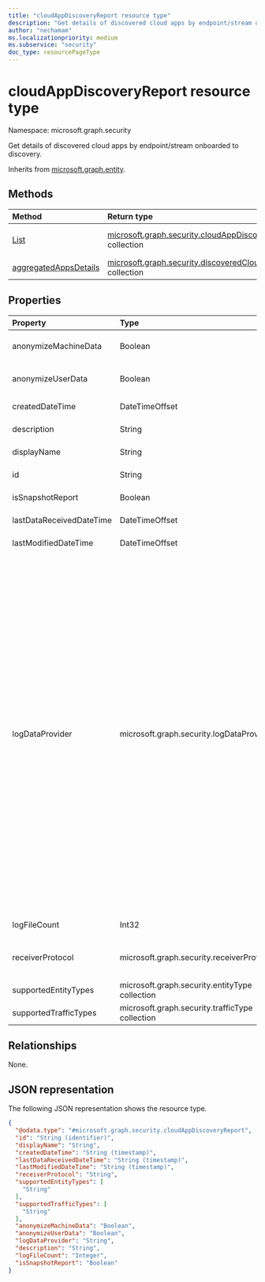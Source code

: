 ```yaml
---
title: "cloudAppDiscoveryReport resource type"
description: "Get details of discovered cloud apps by endpoint/stream onboarded to discovery"
author: "nechamam"
ms.localizationpriority: medium
ms.subservice: "security"
doc_type: resourcePageType
---
```


# cloudAppDiscoveryReport resource type

Namespace: microsoft.graph.security

Get details of discovered cloud apps by endpoint/stream onboarded to discovery.

Inherits from [microsoft.graph.entity](../resources/entity.md).

## Methods
|Method|Return type|Description|
|:---|:---|:---|
|[List](../api/security-datadiscoveryreport-list-uploadedstreams.md)|[microsoft.graph.security.cloudAppDiscoveryReport](../resources/security-cloudappdiscoveryreport.md) collection|Get a list of the [microsoft.graph.security.cloudAppDiscoveryReport](../resources/security-cloudappdiscoveryreport.md) objects and their properties.|
|[aggregatedAppsDetails](../api/security-cloudappdiscoveryreport-aggregatedappsdetails.md)|[microsoft.graph.security.discoveredCloudAppDetail](../resources/security-discoveredcloudappdetail.md) collection|Add the appropriate method. Currently supports the Get method only.|

## Properties
|Property|Type|Description|
|:---|:---|:---|
|anonymizeMachineData|Boolean|Use 1 if the machine information is anonymized. Otherwise use 0.|
|anonymizeUserData|Boolean|Use 1 if the machine information is anonymized. Otherwise use 0.|
|createdDateTime|DateTimeOffset|Add the date in the format specified.|
|description|String|Add a comment or description for the report.|
|displayName|String|Add the continuous report's display name.|
|id|String|Add the ID of the log type supported.|
|isSnapshotReport|Boolean|Use 1 for a snapshot report. Otherwise use 0.|
|lastDataReceivedDateTime|DateTimeOffset|Add the date that data was last received.|
|lastModifiedDateTime|DateTimeOffset|Add the date the continuous report was last modified.|
|logDataProvider|microsoft.graph.security.logDataProvider|Add the applicable log data provider. Possible values are: `barracuda`, `bluecoat`, `checkpoint`, `ciscoAsa`, `ciscoIronportProxy`, `fortigate`, `paloAlto`, `squid`, `zscaler`, `mcafeeSwg`, `ciscoScanSafe`, `juniperSrx`, `sophosSg`, `websenseV75`, `websenseSiemCef`, `machineZoneMeraki`, `squidNative`, `ciscoFwsm`, `microsoftIsaW3C`, `sonicwall`, `sophosCyberoam`, `clavister`, `customParser`, `juniperSsg`, `zscalerQradar`, `juniperSrxSd`, `juniperSrxWelf`, `microsoftConditionalAppAccess`, `ciscoAsaFirepower`, `genericCef`, `genericLeef`, `genericW3C`, `iFilter`, `checkpointXml`, `checkpointSmartViewTracker`, `barracudaNextGenFw`, `barracudaNextGenFwWeblog`, `microsoftDefenderForEndpoint`, `zscalerCef`, `sophosXg`, `iboss`, `forcepoint`, `fortios`, `ciscoIronportWsaIi`, `paloAltoLeef`, `forcepointLeef`, `stormshield`, `contentkeeper`, `ciscoIronportWsaIii`, `checkpointCef`, `corrata`, `ciscoFirepowerV6`, `menloSecurityCef`, `watchguardXtm`, `openSystemsSecureWebGateway`, `wandera`, `unknownFutureValue`.|
|logFileCount|Int32|Add the count of log files history.|
|receiverProtocol|microsoft.graph.security.receiverProtocol|Add the applicable receiver protocol.Possible values are: `ftp`, `ftps`, `syslogUdp`, `syslogTcp`, `syslogTls`, `unknownFutureValue`.|
|supportedEntityTypes|microsoft.graph.security.entityType collection|Add the supported entity type|
|supportedTrafficTypes|microsoft.graph.security.trafficType collection|Add the supported traffic type|

## Relationships
None.

## JSON representation
The following JSON representation shows the resource type.
<!-- {
  "blockType": "resource",
  "keyProperty": "id",
  "@odata.type": "microsoft.graph.security.cloudAppDiscoveryReport",
  "baseType": "microsoft.graph.entity",
  "openType": false
}
-->
``` json
{
  "@odata.type": "#microsoft.graph.security.cloudAppDiscoveryReport",
  "id": "String (identifier)",
  "displayName": "String",
  "createdDateTime": "String (timestamp)",
  "lastDataReceivedDateTime": "String (timestamp)",
  "lastModifiedDateTime": "String (timestamp)",
  "receiverProtocol": "String",
  "supportedEntityTypes": [
    "String"
  ],
  "supportedTrafficTypes": [
    "String"
  ],
  "anonymizeMachineData": "Boolean",
  "anonymizeUserData": "Boolean",
  "logDataProvider": "String",
  "description": "String",
  "logFileCount": "Integer",
  "isSnapshotReport": "Boolean"
}
```


